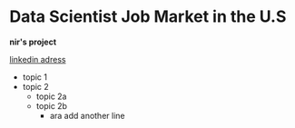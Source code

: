 # Data Scientist Job Market in the U.S
**nir's project**

[linkedin adress](www.gmail.com)

* topic 1
* topic 2
    * topic 2a
    * topic 2b
        * ara
add another line
<!--https://www.youtube.com/watch?v=HUBNt18RFbo-->
